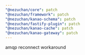 ```yaml
---
"@nezuchan/core": patch
"@nezuchan/framework": patch
"@nezuchan/kanao-schema": patch
"@nezuchan/fastify-plugin": patch
"@nezuchan/kanao-cache": patch
"@nezuchan/kanao-gateway": patch
---
```


amqp reconnect workaround
